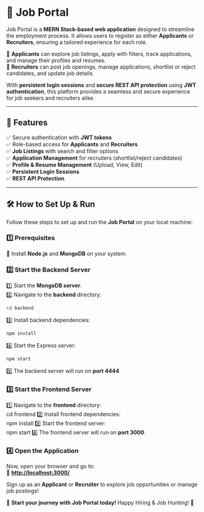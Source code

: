 # 🚀 Job Portal

Job Portal is a **MERN Stack-based web application** designed to streamline the employment process. It allows users to register as either **Applicants** or **Recruiters**, ensuring a tailored experience for each role.

🔹 **Applicants** can explore job listings, apply with filters, track applications, and manage their profiles and resumes.  
🔹 **Recruiters** can post job openings, manage applications, shortlist or reject candidates, and update job details.  

With **persistent login sessions** and **secure REST API protection** using **JWT authentication**, this platform provides a seamless and secure experience for job seekers and recruiters alike.

---

## 📌 Features
✅ Secure authentication with **JWT tokens**  
✅ Role-based access for **Applicants** and **Recruiters**  
✅ **Job Listings** with search and filter options  
✅ **Application Management** for recruiters (shortlist/reject candidates)  
✅ **Profile & Resume Management** (Upload, View, Edit)  
✅ **Persistent Login Sessions**  
✅ **REST API Protection**  

---

## 🛠️ How to Set Up & Run

Follow these steps to set up and run the **Job Portal** on your local machine:

### 1️⃣ Prerequisites
🔹 Install **Node.js** and **MongoDB** on your system.

### 2️⃣ Start the Backend Server
1️⃣ Start the **MongoDB server**.  
2️⃣ Navigate to the **backend** directory:  
   ```bash
   cd backend
   ```
3️⃣ Install backend dependencies:  
   ```bash
   npm install
   ```
4️⃣ Start the Express server:  
   ```bash
   npm start
   ```
5️⃣ The backend server will run on **port 4444**.

### 3️⃣ Start the Frontend Server
1️⃣ Navigate to the **frontend** directory:  
   cd frontend
2️⃣ Install frontend dependencies:  
   npm install
3️⃣ Start the frontend server:  
   npm start
4️⃣ The frontend server will run on **port 3000**.

### 4️⃣ Open the Application
Now, open your browser and go to:  
🔗 **[http://localhost:3000/](http://localhost:3000/)**

Sign up as an **Applicant** or **Recruiter** to explore job opportunities or manage job postings!


🚀 **Start your journey with Job Portal today!** Happy Hiring & Job Hunting! 🎯




